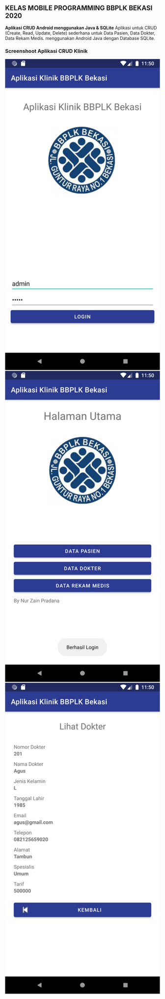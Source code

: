 ## KELAS MOBILE PROGRAMMING BBPLK BEKASI 2020
**Aplikasi CRUD Android menggunakan Java & SQLite**
Aplikasi untuk CRUD (Create, Read, Update, Delete) sederhana untuk Data Pasien, Data Dokter, Data Rekam Medis. menggunakan Android Java dengan Database SQLite.

### Screenshoot Aplikasi CRUD Klinik
![Screenshot](https://github.com/nurzainpradana/Aplikasi-Klinik-BBPLK-Bekasi/blob/master/Screenshoot/Screenshot_1606539022.png)
![Screenshot](https://github.com/nurzainpradana/Aplikasi-Klinik-BBPLK-Bekasi/blob/master/Screenshoot/Screenshot_1606539027.png)
![Screenshot](https://github.com/nurzainpradana/Aplikasi-Klinik-BBPLK-Bekasi/blob/master/Screenshoot/Screenshot_1606539039.png)
